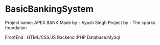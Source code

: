 # BasicBankingSystem

Project name: APEX BANK
Made by - Ayush Singh
Project by - The sparks foundation 

FrontEnd : HTML/CSS/JS
Backend :PHP
Database:MySql
